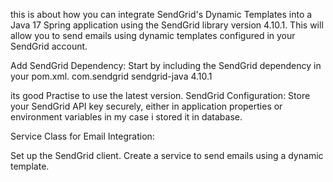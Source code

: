 this is about how you can integrate SendGrid's Dynamic Templates into a Java 17 Spring application using the SendGrid library version 4.10.1. This will allow you to send emails using dynamic templates configured in your SendGrid account.


Add SendGrid Dependency: Start by including the SendGrid dependency in your pom.xml.
<dependency>
    <groupId>com.sendgrid</groupId>
    <artifactId>sendgrid-java</artifactId>
    <version>4.10.1</version>
</dependency>

its good Practise to use the latest version.
SendGrid Configuration: Store your SendGrid API key securely, either in application properties or environment variables in my case i stored it in database.

Service Class for Email Integration:

Set up the SendGrid client.
Create a service to send emails using a dynamic template.
